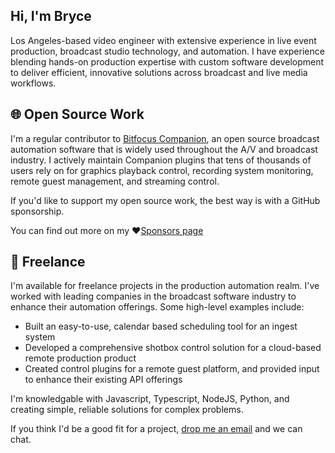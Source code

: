## Hi, I'm Bryce 

Los Angeles-based video engineer with extensive experience in live event production, broadcast studio technology, and automation. I have experience blending hands-on production expertise with custom software development to deliver efficient, innovative solutions across broadcast and live media workflows.

## 🌐 Open Source Work
I'm a regular contributor to [Bitfocus Companion](https://bitfocus.io/companion), an open source broadcast automation software that is widely used throughout the A/V and broadcast industry. I actively maintain Companion plugins that tens of thousands of users rely on for graphics playback control, recording system monitoring, remote guest management, and streaming control.

If you'd like to support my open source work, the best way is with a GitHub sponsorship.

You can find out more on my :heart:[Sponsors page](https://github.com/sponsors/bryce-seifert)

## 💸 Freelance

I'm available for freelance projects in the production automation realm. I've worked with leading companies in the broadcast software industry to enhance their automation offerings. Some high-level examples include:
- Built an easy-to-use, calendar based scheduling tool for an ingest system
- Developed a comprehensive shotbox control solution for a cloud-based remote production product
- Created control plugins for a remote guest platform, and provided input to enhance their existing API offerings

I'm knowledgable with Javascript, Typescript, NodeJS, Python, and creating simple, reliable solutions for complex problems.

If you think I'd be a good fit for a project, [drop me an email](mailto:contact@bryce.fyi) and we can chat.
